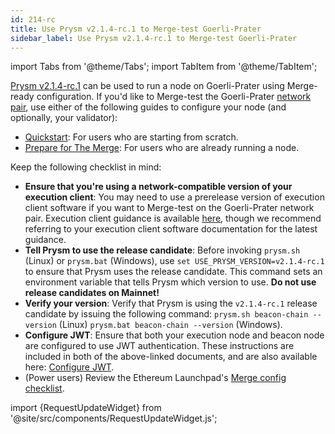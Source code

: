 ```yaml
---
id: 214-rc
title: Use Prysm v2.1.4-rc.1 to Merge-test Goerli-Prater
sidebar_label: Use Prysm v2.1.4-rc.1 to Merge-test Goerli-Prater
---
```


import Tabs from '@theme/Tabs';
import TabItem from '@theme/TabItem';

[Prysm v2.1.4-rc.1](https://github.com/prysmaticlabs/prysm/releases/tag/v2.1.4-rc.1) can be used to run a node on Goerli-Prater using Merge-ready configuration. If you'd like to Merge-test the Goerli-Prater [network pair](../concepts/nodes-networks.md), use either of the following guides to configure your node (and optionally, your validator):

 - [Quickstart](../install/install-with-script.md): For users who are starting from scratch.
 - [Prepare for The Merge](../prepare-for-merge.md): For users who are already running a node.


Keep the following checklist in mind:

 - **Ensure that you're using a network-compatible version of your execution client**: You may need to use a prerelease version of execution client software if you want to Merge-test on the Goerli-Prater network pair. Execution client guidance is available [here](https://notes.ethereum.org/@launchpad/goerli), though we recommend referring to your execution client software documentation for the latest guidance.
 - **Tell Prysm to use the release candidate**: Before invoking `prysm.sh` (Linux) or `prysm.bat` (Windows), use `set USE_PRYSM_VERSION=v2.1.4-rc.1` to ensure that Prysm uses the release candidate. This command sets an environment variable that tells Prysm which version to use. **Do not use release candidates on Mainnet!**
 - **Verify your version**: Verify that Prysm is using the `v2.1.4-rc.1` release candidate by issuing the following command: `prysm.sh beacon-chain --version` (Linux) `prysm.bat beacon-chain --version` (Windows).
 - **Configure JWT**: Ensure that both your execution node and beacon node are configured to use JWT authentication. These instructions are included in both of the above-linked documents, and are also available here: [Configure JWT](../execution-node/authentication.md).
 - (Power users) Review the Ethereum Launchpad's [Merge config checklist](https://notes.ethereum.org/@launchpad/merge-configuration-checklist).



import {RequestUpdateWidget} from '@site/src/components/RequestUpdateWidget.js';

<RequestUpdateWidget />